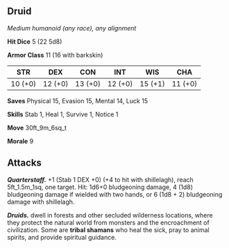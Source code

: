 ## Druid

*Medium humanoid (any race), any alignment*

**Hit Dice** 5 (22 5d8)

**Armor Class** 11 (16 with barkskin)

| STR     | DEX     | CON     | INT     | WIS     | CHA     |
|---------|---------|---------|---------|---------|---------|
| 10 (+0) | 12 (+0) | 13 (+0) | 12 (+0) | 15 (+1) | 11 (+0) |

**Saves** Physical 15, Evasion 15, Mental 14, Luck 15

**Skills** Stab 1, Heal 1, Survive 1, Notice 1

**Move** 30ft_9m_6sq_t

**Morale** 9

## Attacks

***Quarterstaff.*** +1 (Stab 1 DEX +0) (+4 to hit with shillelagh), reach 5ft_1.5m_1sq, one target. Hit: 1d6+0 bludgeoning damage, 4 (1d8) bludgeoning damage if wielded with two hands, or 6 (1d8 + 2) bludgeoning damage with shillelagh.

***Druids.*** dwell in forests and other secluded wilderness locations, where they protect the natural world from monsters and the encroachment of civilization. Some are **tribal shamans** who heal the sick, pray to animal spirits, and provide spiritual guidance.

